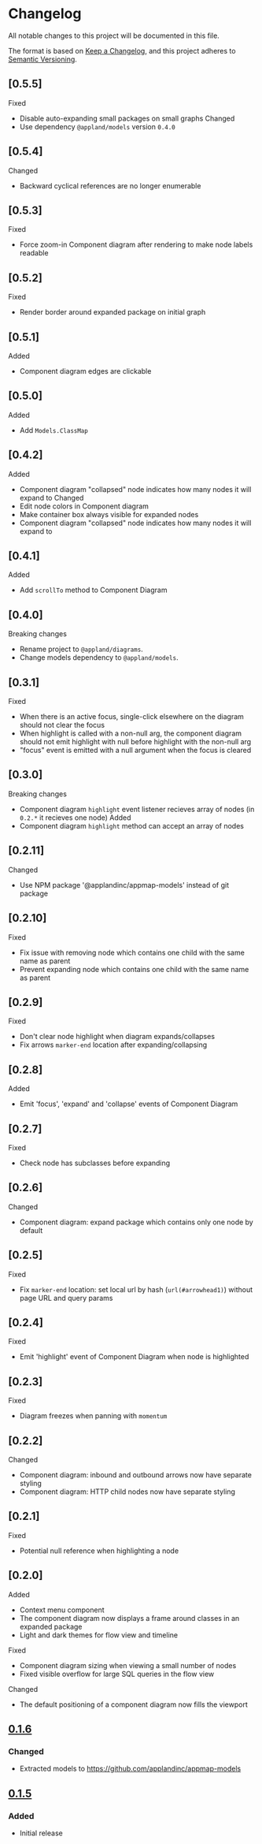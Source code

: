 # Changelog
All notable changes to this project will be documented in this file.

The format is based on [Keep a Changelog](https://keepachangelog.com/en/1.0.0/),
and this project adheres to [Semantic Versioning](https://semver.org/spec/v2.0.0.html).

## [0.5.5]
Fixed
- Disable auto-expanding small packages on small graphs
Changed
- Use dependency `@appland/models` version `0.4.0`

## [0.5.4]
Changed
- Backward cyclical references are no longer enumerable

## [0.5.3]
Fixed
- Force zoom-in Component diagram after rendering to make node labels readable

## [0.5.2]
Fixed
- Render border around expanded package on initial graph

## [0.5.1]
Added
- Component diagram edges are clickable

## [0.5.0]
Added
- Add `Models.ClassMap`

## [0.4.2]
Added
- Component diagram "collapsed" node indicates how many nodes it will expand to
Changed
- Edit node colors in Component diagram
- Make container box always visible for expanded nodes
- Component diagram "collapsed" node indicates how many nodes it will expand to

## [0.4.1]
Added
- Add `scrollTo` method to Component Diagram

## [0.4.0]
Breaking changes
- Rename project to `@appland/diagrams`.
- Change models dependency to `@appland/models`.

## [0.3.1]
Fixed
- When there is an active focus, single-click elsewhere on the diagram should not clear the focus
- When highlight is called with a non-null arg, the component diagram should not emit highlight with null before highlight with the non-null arg
- "focus" event is emitted with a null argument when the focus is cleared

## [0.3.0]
Breaking changes
- Component diagram `highlight` event listener recieves array of nodes (in `0.2.*` it recieves one node)
Added
- Component diagram `highlight` method can accept an array of nodes

## [0.2.11]
Changed
- Use NPM package '@applandinc/appmap-models' instead of git package

## [0.2.10]
Fixed
- Fix issue with removing node which contains one child with the same name as parent
- Prevent expanding node which contains one child with the same name as parent

## [0.2.9]
Fixed
- Don't clear node highlight when diagram expands/collapses
- Fix arrows `marker-end` location after expanding/collapsing

## [0.2.8]
Added
- Emit 'focus', 'expand' and 'collapse' events of Component Diagram

## [0.2.7]
Fixed
- Check node has subclasses before expanding

## [0.2.6]
Changed
- Component diagram: expand package which contains only one node by default

## [0.2.5]
Fixed
- Fix `marker-end` location: set local url by hash (`url(#arrowhead1)`) without page URL and query params

## [0.2.4]
Fixed
- Emit 'highlight' event of Component Diagram when node is highlighted

## [0.2.3]
Fixed
- Diagram freezes when panning with `momentum`

## [0.2.2]
Changed
- Component diagram: inbound and outbound arrows now have separate styling
- Component diagram: HTTP child nodes now have separate styling

## [0.2.1]
Fixed
- Potential null reference when highlighting a node

## [0.2.0]
Added
- Context menu component
- The component diagram now displays a frame around classes in an expanded package
- Light and dark themes for flow view and timeline

Fixed
- Component diagram sizing when viewing a small number of nodes
- Fixed visible overflow for large SQL queries in the flow view

Changed
- The default positioning of a component diagram now fills the viewport


## [0.1.6]
### Changed
- Extracted models to https://github.com/applandinc/appmap-models

## [0.1.5]
### Added
- Initial release

[0.1.6]: https://github.com/applandinc/d3-appmap/compare/tag/v0.1.5...v0.1.6
[0.1.5]: https://github.com/applandinc/d3-appmap/releases/tag/v0.1.5
